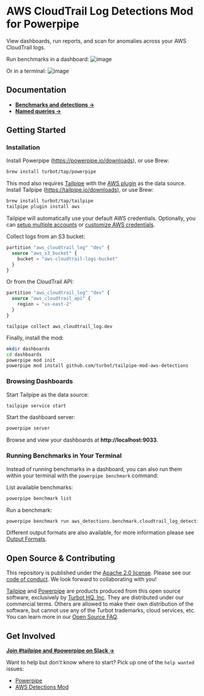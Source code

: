 # AWS CloudTrail Log Detections Mod for Powerpipe

View dashboards, run reports, and scan for anomalies across your AWS CloudTrail logs.

Run benchmarks in a dashboard:
![image](https://raw.githubusercontent.com/turbot/tailpipe-mod-aws-detections/main/docs/aws_cis_v400_dashboard.png)

Or in a terminal:
![image](https://raw.githubusercontent.com/turbot/tailpipe-mod-aws-detections/main/docs/aws_cis_v400_console.png)

## Documentation

- **[Benchmarks and detections →](https://hub.powerpipe.io/mods/turbot/tailpipe-mod-aws-detections/benchmarks)**
- **[Named queries →](https://hub.powerpipe.io/mods/turbot/tailpipe-mod-aws-detections/queries)**

## Getting Started

### Installation

Install Powerpipe (https://powerpipe.io/downloads), or use Brew:

```sh
brew install turbot/tap/powerpipe
```

This mod also requires [Tailpipe](https://tailpipe.io) with the [AWS plugin](https://hub.tailpipe.io/plugins/turbot/aws) as the data source. Install Tailpipe (https://tailpipe.io/downloads), or use Brew:

```sh
brew install turbot/tap/tailpipe
tailpipe plugin install aws
```

Tailpipe will automatically use your default AWS credentials. Optionally, you can [setup multiple accounts](https://hub.tailpipe.io/plugins/turbot/aws#multi-account-connections) or [customize AWS credentials](https://hub.tailpipe.io/plugins/turbot/aws#configuring-aws-credentials).

Collect logs from an S3 bucket:

```terraform
partition "aws_cloudtrail_log" "dev" {
  source "aws_s3_bucket" {
    bucket = "aws-cloudtrail-logs-bucket"
  }
}
```

Or from the CloudTrail API:

```terraform
partition "aws_cloudtrail_log" "dev" {
  source "aws_cloudtrail_api" {
    region = "us-east-2"
  }
}
```

```shell
tailpipe collect aws_cloudtrail_log.dev
```

Finally, install the mod:

```sh
mkdir dashboards
cd dashboards
powerpipe mod init
powerpipe mod install github.com/turbot/tailpipe-mod-aws-detections
```

### Browsing Dashboards

Start Tailpipe as the data source:

```sh
tailpipe service start
```

Start the dashboard server:

```sh
powerpipe server
```

Browse and view your dashboards at **http://localhost:9033**.

### Running Benchmarks in Your Terminal

Instead of running benchmarks in a dashboard, you can also run them within your
terminal with the `powerpipe benchmark` command:

List available benchmarks:

```sh
powerpipe benchmark list
```

Run a benchmark:

```sh
powerpipe benchmark run aws_detections.benchmark.cloudtrail_log_detections
```

Different output formats are also available, for more information please see
[Output Formats](https://powerpipe.io/docs/reference/cli/benchmark#output-formats).

## Open Source & Contributing

This repository is published under the [Apache 2.0 license](https://www.apache.org/licenses/LICENSE-2.0). Please see our [code of conduct](https://github.com/turbot/.github/blob/main/CODE_OF_CONDUCT.md). We look forward to collaborating with you!

[Tailpipe](https://tailpipe.io) and [Powerpipe](https://powerpipe.io) are products produced from this open source software, exclusively by [Turbot HQ, Inc](https://turbot.com). They are distributed under our commercial terms. Others are allowed to make their own distribution of the software, but cannot use any of the Turbot trademarks, cloud services, etc. You can learn more in our [Open Source FAQ](https://turbot.com/open-source).

## Get Involved

**[Join #tailpipe and #powerpipe on Slack →](https://turbot.com/community/join)**

Want to help but don't know where to start? Pick up one of the `help wanted` issues:

- [Powerpipe](https://github.com/turbot/powerpipe/labels/help%20wanted)
- [AWS Detections Mod](https://github.com/turbot/tailpipe-mod-aws-detections/labels/help%20wanted)
